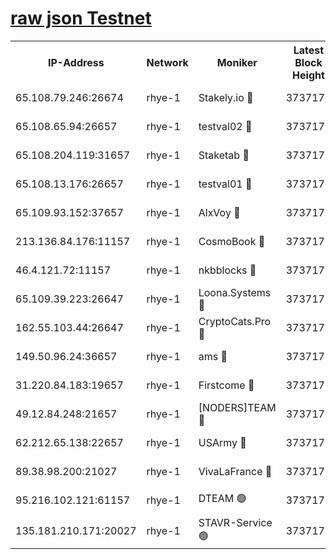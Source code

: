 
[raw json Testnet](https://rpc-check.quickt.stavr.tech/quickt/rpc-quickt-result.json)
=


<table><tr><th>IP-Address</th><th>Network</th><th>Moniker</th><th>Latest Block Height</th><th>Earliest Block Height</th><th>Catching Up</th><th>Tx Index</th><th>Voting Power</th><th>Scan Time</th></tr><tr><td>65.108.79.246:26674</td><td>rhye-1</td><td>Stakely.io 🔴</td><td>3737173</td><td>1</td><td>False</td><td>on</td><td>10</td><td>2023-12-23T00:09:06.694488039UTC</td></tr><tr><td>65.108.65.94:26657</td><td>rhye-1</td><td>testval02 🔴</td><td>3737173</td><td>1</td><td>False</td><td>on</td><td>5002050</td><td>2023-12-23T00:09:07.361235261UTC</td></tr><tr><td>65.108.204.119:31657</td><td>rhye-1</td><td>Staketab 🔴</td><td>3737173</td><td>1</td><td>False</td><td>on</td><td>9900</td><td>2023-12-23T00:09:10.065273647UTC</td></tr><tr><td>65.108.13.176:26657</td><td>rhye-1</td><td>testval01 🔴</td><td>3737173</td><td>1</td><td>False</td><td>on</td><td>9582010</td><td>2023-12-23T00:09:10.495365086UTC</td></tr><tr><td>65.109.93.152:37657</td><td>rhye-1</td><td>AlxVoy 🔴</td><td>3737172</td><td>433101</td><td>False</td><td>on</td><td>92921</td><td>2023-12-23T00:09:01.686179869UTC</td></tr><tr><td>213.136.84.176:11157</td><td>rhye-1</td><td>CosmoBook 🔴</td><td>3737178</td><td>1674001</td><td>False</td><td>off</td><td>1528057</td><td>2023-12-23T00:09:36.096807893UTC</td></tr><tr><td>46.4.121.72:11157</td><td>rhye-1</td><td>nkbblocks 🔴</td><td>3737171</td><td>1781001</td><td>False</td><td>on</td><td>81901</td><td>2023-12-23T00:08:54.878187328UTC</td></tr><tr><td>65.109.39.223:26647</td><td>rhye-1</td><td>Loona.Systems 🔴</td><td>3737173</td><td>3287001</td><td>False</td><td>off</td><td>9949</td><td>2023-12-23T00:09:09.739803594UTC</td></tr><tr><td>162.55.103.44:26647</td><td>rhye-1</td><td>CryptoCats.Pro 🔴</td><td>3737179</td><td>3287001</td><td>False</td><td>off</td><td>9999</td><td>2023-12-23T00:09:40.824103197UTC</td></tr><tr><td>149.50.96.24:36657</td><td>rhye-1</td><td>ams 🔴</td><td>3737177</td><td>3355501</td><td>False</td><td>on</td><td>10895</td><td>2023-12-23T00:09:27.593120736UTC</td></tr><tr><td>31.220.84.183:19657</td><td>rhye-1</td><td>Firstcome 🔴</td><td>3737172</td><td>3395933</td><td>False</td><td>off</td><td>732206</td><td>2023-12-23T00:09:04.315795766UTC</td></tr><tr><td>49.12.84.248:21657</td><td>rhye-1</td><td>[NODERS]TEAM 🔴</td><td>3737179</td><td>3550632</td><td>False</td><td>on</td><td>59990</td><td>2023-12-23T00:09:38.427741752UTC</td></tr><tr><td>62.212.65.138:22657</td><td>rhye-1</td><td>USArmy 🔴</td><td>3737172</td><td>3621001</td><td>False</td><td>on</td><td>7920</td><td>2023-12-23T00:09:04.028286545UTC</td></tr><tr><td>89.38.98.200:21027</td><td>rhye-1</td><td>VivaLaFrance 🔴</td><td>3737171</td><td>3724501</td><td>False</td><td>off</td><td>10000</td><td>2023-12-23T00:08:59.274962296UTC</td></tr><tr><td>95.216.102.121:61157</td><td>rhye-1</td><td>DTEAM 🟢</td><td>3737173</td><td>3728001</td><td>False</td><td>on</td><td>0</td><td>2023-12-23T00:09:07.022724586UTC</td></tr><tr><td>135.181.210.171:20027</td><td>rhye-1</td><td>STAVR-Service 🟢</td><td>3737175</td><td>3735001</td><td>False</td><td>on</td><td>0</td><td>2023-12-23T00:09:21.031464812UTC</td></tr></table>